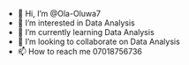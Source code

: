 - 👋 Hi, I’m @Ola-Oluwa7
- 👀 I’m interested in Data Analysis
- 🌱 I’m currently learning Data Analysis 
- 💞️ I’m looking to collaborate on Data Analysis 
- 📫 How to reach me 07018756736

<!---
Ola-Oluwa7/Ola-Oluwa7 is a ✨ special ✨ repository because its `README.md` (this file) appears on your GitHub profile.
You can click the Preview link to take a look at your changes.
--->
